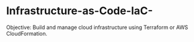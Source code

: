 # Infrastructure-as-Code-IaC-
Objective: Build and manage cloud infrastructure using Terraform or AWS CloudFormation.
